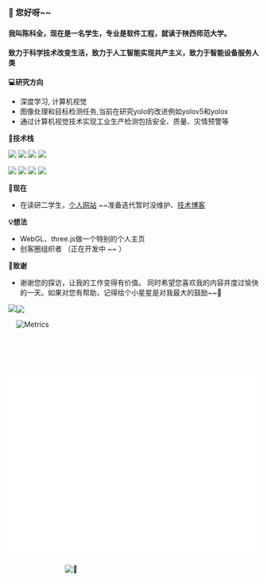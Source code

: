 ### 👋 您好呀~~ 
#### 我叫陈科全，现在是一名学生，专业是软件工程，就读于陕西师范大学。 
#### 致力于科学技术改变生活，致力于人工智能实现共产主义，致力于智能设备服务人类
**💻研究方向**

- 深度学习, 计算机视觉
- 图像处理和目标检测任务,当前在研究yolo的改进例如yolov5和yolox
- 通过计算机视觉技术实现工业生产检测包括安全、质量、灾情预警等

**🚀技术栈**

![](https://img.shields.io/badge/python-language-brightgreen)
![](https://img.shields.io/badge/Java-language-brightgreen)
![](https://img.shields.io/badge/Html-language-brightgreen)
![](https://img.shields.io/badge/JavaScript-language-brightgreen)


![](https://img.shields.io/badge/Django-frame-blueviolet)
![](https://img.shields.io/badge/Vue-frame-blueviolet)
![](https://img.shields.io/badge/Redis-frame-blueviolet)
![](https://img.shields.io/badge/Docker-frame-blueviolet)


**🌱现在**

- 在读研二学生，[个人网站](https://chenkequan.cn) ~~准备迭代暂时没维护、[技术博客](https://blog.csdn.net/ckq707718837?type=blog)

**💡想法**

- WebGL、three.js做一个特别的个人主页
- 创客圈组织者  （正在开发中 ~~ ）

**🤟致谢**

- 谢谢您的探访，让我的工作变得有价值。 同时希望您喜欢我的内容并度过愉快的一天。如果对您有帮助，记得给个小星星是对我最大的鼓励~~👋

<img align="left" src="https://github-readme-stats.vercel.app/api?username=swimmant&show_icons=true&theme=algolia" height="140px" />
<img align="center" src="https://github-readme-stats.vercel.app/api/top-langs/?username=swimmant&layout=compact&langs_count=8&theme=algolia" height="140px" />

![Metrics](https://metrics.lecoq.io/swimmant?template=classic&isocalendar=1&discussions=1&people=1&isocalendar.duration=half-year&people.limit=24&people.identicons=false&people.size=28&people.types=followers%2C%20following&people.shuffle=false&discussions.categories=true&discussions.categories.limit=0&config.timezone=Asia%2FShanghai)

<img src="https://github.com/lowlighter/metrics/blob/examples/metrics.repository.svg" alt="🦑"></img>

<img align="right" width="390" height="31" alt="🦑" src="https://gist.githubusercontent.com/lowlighter/3c6eaedf50273adfb7a510822672f570/raw/placeholder.svg"> 
